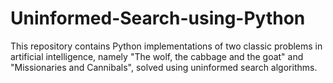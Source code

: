 # Uninformed-Search-using-Python
This repository contains Python implementations of two classic problems in artificial intelligence, namely "The wolf, the cabbage and the goat" and "Missionaries and Cannibals", solved using uninformed search algorithms.
